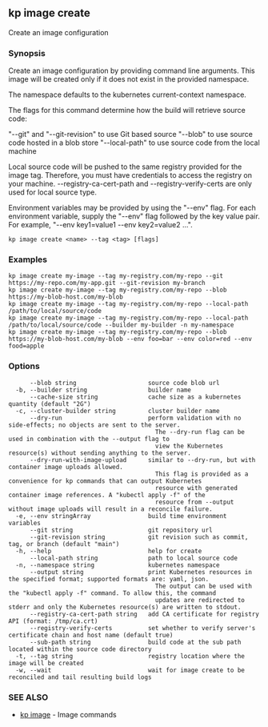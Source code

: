 ## kp image create

Create an image configuration

### Synopsis

Create an image configuration by providing command line arguments.
This image will be created only if it does not exist in the provided namespace.

The namespace defaults to the kubernetes current-context namespace.

The flags for this command determine how the build will retrieve source code:

  "--git" and "--git-revision" to use Git based source
  "--blob" to use source code hosted in a blob store
  "--local-path" to use source code from the local machine

Local source code will be pushed to the same registry provided for the image tag.
Therefore, you must have credentials to access the registry on your machine.
--registry-ca-cert-path and --registry-verify-certs are only used for local source type.

Environment variables may be provided by using the "--env" flag.
For each environment variable, supply the "--env" flag followed by the key value pair.
For example, "--env key1=value1 --env key2=value2 ...".

```
kp image create <name> --tag <tag> [flags]
```

### Examples

```
kp image create my-image --tag my-registry.com/my-repo --git https://my-repo.com/my-app.git --git-revision my-branch
kp image create my-image --tag my-registry.com/my-repo --blob https://my-blob-host.com/my-blob
kp image create my-image --tag my-registry.com/my-repo --local-path /path/to/local/source/code
kp image create my-image --tag my-registry.com/my-repo --local-path /path/to/local/source/code --builder my-builder -n my-namespace
kp image create my-image --tag my-registry.com/my-repo --blob https://my-blob-host.com/my-blob --env foo=bar --env color=red --env food=apple
```

### Options

```
      --blob string                    source code blob url
  -b, --builder string                 builder name
      --cache-size string              cache size as a kubernetes quantity (default "2G")
  -c, --cluster-builder string         cluster builder name
      --dry-run                        perform validation with no side-effects; no objects are sent to the server.
                                         The --dry-run flag can be used in combination with the --output flag to
                                         view the Kubernetes resource(s) without sending anything to the server.
      --dry-run-with-image-upload      similar to --dry-run, but with container image uploads allowed.
                                         This flag is provided as a convenience for kp commands that can output Kubernetes
                                         resource with generated container image references. A "kubectl apply -f" of the
                                         resource from --output without image uploads will result in a reconcile failure.
  -e, --env stringArray                build time environment variables
      --git string                     git repository url
      --git-revision string            git revision such as commit, tag, or branch (default "main")
  -h, --help                           help for create
      --local-path string              path to local source code
  -n, --namespace string               kubernetes namespace
      --output string                  print Kubernetes resources in the specified format; supported formats are: yaml, json.
                                         The output can be used with the "kubectl apply -f" command. To allow this, the command 
                                         updates are redirected to stderr and only the Kubernetes resource(s) are written to stdout.
      --registry-ca-cert-path string   add CA certificate for registry API (format: /tmp/ca.crt)
      --registry-verify-certs          set whether to verify server's certificate chain and host name (default true)
      --sub-path string                build code at the sub path located within the source code directory
  -t, --tag string                     registry location where the image will be created
  -w, --wait                           wait for image create to be reconciled and tail resulting build logs
```

### SEE ALSO

* [kp image](kp_image.md)	 - Image commands

